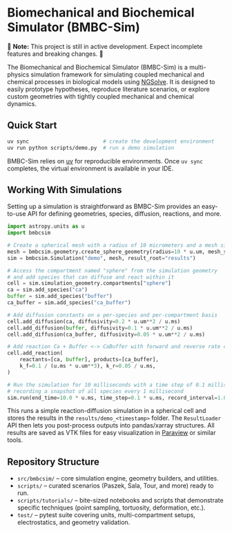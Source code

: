 # Biomechanical and Biochemical Simulator (BMBC-Sim)
:construction: **Note:** This project is still in active development. Expect incomplete features and breaking changes. :construction:

The Biomechanical and Biochemical Simulator (BMBC-Sim) is a multi-physics simulation framework for simulating coupled mechanical and chemical processes in biological models using [NGSolve](https://ngsolve.org/).
It is designed to easily prototype hypotheses, reproduce literature scenarios, or explore custom geometries with tightly coupled mechanical and chemical dynamics.

## Quick Start
```bash
uv sync                        # create the development environment
uv run python scripts/demo.py  # run a demo simulation
```

BMBC-Sim relies on [uv](https://docs.astral.sh/uv/) for reproducible environments. Once `uv sync` completes, the virtual environment is available in your IDE.

## Working With Simulations
Setting up a simulation is straightforward as BMBC-Sim provides an easy-to-use API for defining geometries, species, diffusion, reactions, and more.
```python
import astropy.units as u
import bmbcsim

# Create a spherical mesh with a radius of 10 micrometers and a mesh size of 1 micrometer
mesh = bmbcsim.geometry.create_sphere_geometry(radius=10 * u.um, mesh_size=1 * u.um)
sim = bmbcsim.Simulation("demo", mesh, result_root="results")

# Access the compartment named "sphere" from the simulation geometry
# and add species that can diffuse and react within it
cell = sim.simulation_geometry.compartments["sphere"]
ca = sim.add_species("ca")
buffer = sim.add_species("buffer")
ca_buffer = sim.add_species("ca_buffer")

# Add diffusion constants on a per-species and per-compartment basis
cell.add_diffusion(ca, diffusivity=0.2 * u.um**2 / u.ms)
cell.add_diffusion(buffer, diffusivity=0.1 * u.um**2 / u.ms)
cell.add_diffusion(ca_buffer, diffusivity=0.05 * u.um**2 / u.ms)

# Add reaction Ca + Buffer <-> CaBuffer with forward and reverse rate constants
cell.add_reaction(
    reactants=[ca, buffer], products=[ca_buffer],
    k_f=0.1 / (u.ms * u.um**3), k_r=0.05 / u.ms,
)

# Run the simulation for 10 milliseconds with a time step of 0.1 milliseconds
# recording a snapshot of all species every 1 millisecond
sim.run(end_time=10.0 * u.ms, time_step=0.1 * u.ms, record_interval=1.0 * u.ms)
```
This runs a simple reaction-diffusion simulation in a spherical cell and stores the results in the `results/demo_<timestamp>` folder.
The `ResultLoader` API then lets you post-process outputs into pandas/xarray structures.
All results are saved as VTK files for easy visualization in [Paraview](https://www.paraview.org/) or similar tools.

## Repository Structure
- `src/bmbcsim/` – core simulation engine, geometry builders, and utilities.
- `scripts/` – curated scenarios (Paszek, Sala, Tour, and more) ready to run.
- `scripts/tutorials/` – bite-sized notebooks and scripts that demonstrate specific techniques (point sampling, tortuosity, deformation, etc.).
- `test/` – pytest suite covering units, multi-compartment setups, electrostatics, and geometry validation.
